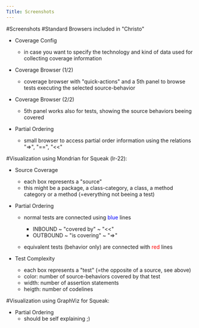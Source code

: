 ```yaml
---
Title: Screenshots
---
```

#Screenshots
#Standard Browsers included in "Christo"


-  Coverage Config
	-  in case you want to specify the technology and kind of data used for collecting coverage information



-  Coverage Browser (1/2)
	-  coverage browser with "quick-actions" and a 5th panel to browse tests executing the selected source-behavior



-  Coverage Browser (2/2)
	-  5th panel works also for tests, showing the source behaviors beeing covered



-  Partial Ordering
	-  small browser to access partial order information using the relations "=>", "\==", "<<"


#Visualization using Mondrian for Squeak (lr-22):


-  Source Coverage
	-  each box represents a "source"
	-  this might be a package, a class-category, a class, a method category or a method  (=everything not beeing a test) 



-  Partial Ordering
	-  normal tests are connected using <font color=blue>blue</font> lines
		-  INBOUND ~ "covered by" ~ "<<"
		-  OUTBOUND ~ "is covering" ~ "=>"

	-  equivalent tests (behavior only) are connected with <font color=red>red</font> lines



-  Test Complexity
	-  each box represents a "test" (=the opposite of a source, see above)
	-  color: number of source-behaviors covered by that test
	-  width: number of assertion statements
	-  heigth: number of codelines


#Visualization using GraphViz for Squeak:


-  Partial Ordering
	-  should be self explaining ;)


